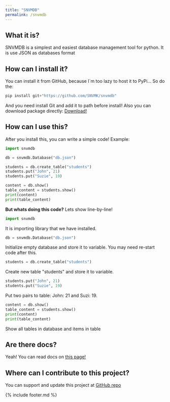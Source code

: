 ```yaml
---
title: "SNVMDB"
permalink: /snvmdb
---
```


## What it is?

SNVMDB is a simplest and easiest database management tool for python.
It is use JSON as databases format

## How can I install it?

You can install it from GitHub, because I`m too lazy to host it to PyPi...
So do the:

```py
pip install git+"https://github.com/SNVMK/snvmdb"
```

And you need install Git and add it to path before install!
Also you can download package directly: [Download!](snvmdb.zip)

## How can I use this?

After you install this, you can write a simple code!
Example:

```py
import snvmdb

db = snvmdb.Database("db.json")

students = db.create_table("students")
students.put("John", 21)
students.put("Suzie", 19)

content = db.show()
table_content = students.show()
print(content)
print(table_content)
```

**But whats doing this code?** Lets show line-by-line!

```py
import snvmdb
```

It is importing library that we have installed.

```py
db = snvmdb.Database("db.json")
```

Initialize empty database and store it to variable.
You may need re-start code after this.

```py
students = db.create_table("students")
```

Create new table "students" and store it to variable.

```py
students.put("John", 21)
students.put("Suzie", 19)
```

Put two pairs to table: John: 21 and Suzi: 19.

```py
content = db.show()
table_content = students.show()
print(content)
print(table_content) 
```

Show all tables in database and items in table

## Are there docs?

Yeah! You can read docs on [this page!](https://snvmk.tk/snvmdb/snvmdb.html "SNVMDB Docs")

## Where can I contribute to this project?

You can support and update this project at [GitHub repo](https://github.com/SNVMK/snvmdb)

{% include footer.md %}
